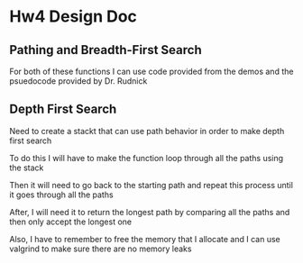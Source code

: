 # Hw4 Design Doc
## Pathing and Breadth-First Search
For both of these functions I can use code provided from the demos and the psuedocode provided by Dr. Rudnick

## Depth First Search
Need to create a stackt that can use path behavior in order to make depth first search

To do this I will have to make the function loop through all the paths using the stack

Then it will need to go back to the starting path and repeat this process until it goes through all the paths

After, I will need it to return the longest path by comparing all the paths and then only accept the longest one

Also, I have to remember to free the memory that I allocate and I can use valgrind to make sure there are no memory leaks
